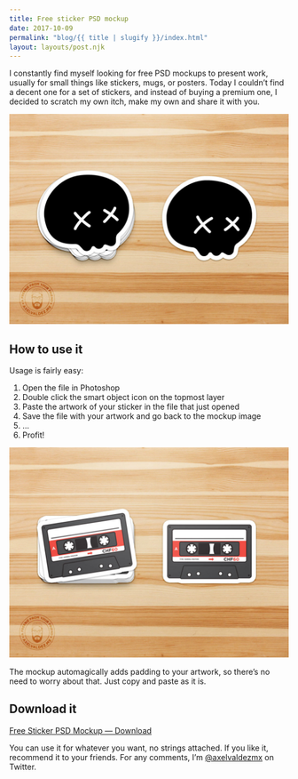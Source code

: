 ```yaml
---
title: Free sticker PSD mockup
date: 2017-10-09
permalink: "blog/{{ title | slugify }}/index.html"
layout: layouts/post.njk
---
```


I constantly find myself looking for free PSD mockups to present work, usually for small things like stickers, mugs, or posters. Today I couldn’t find a decent one for a set of stickers, and instead of buying a premium one, I decided to scratch my own itch, make my own and share it with you.

![Sticker PSD Mockup sample](/assets/img/posts/sticker-mockup-sample.jpg)

## How to use it

Usage is fairly easy:

1. Open the file in Photoshop
2. Double click the smart object icon on the topmost layer
3. Paste the artwork of your sticker in the file that just opened
4. Save the file with your artwork and go back to the mockup image
5. …
6. Profit!

![Sticker PSD Mockup](/assets/img/posts/sticker-mockup-sample-2.jpg)

The mockup automagically adds padding to your artwork, so there’s no need to worry about that. Just copy and paste as it is.

## Download it

[Free Sticker PSD Mockup — Download](/assets/downloads/axelvaldez-sticker-mockup.psd.zip)

You can use it for whatever you want, no strings attached. If you like it, recommend it to your friends. For any comments, I’m [@axelvaldezmx](https://twitter.com/axelvaldezmx) on Twitter.